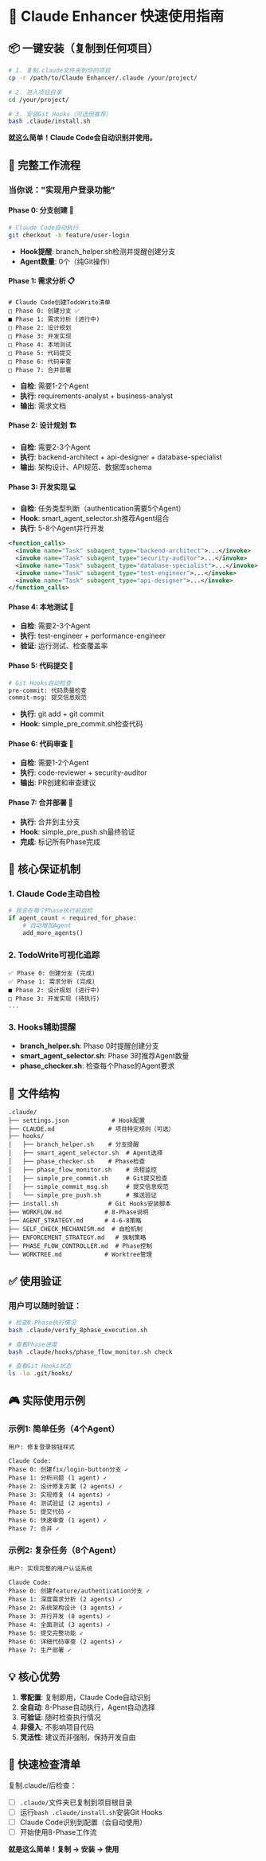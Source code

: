 # 🚀 Claude Enhancer 快速使用指南

## 📦 一键安装（复制到任何项目）

```bash
# 1. 复制.claude文件夹到你的项目
cp -r /path/to/Claude Enhancer/.claude /your/project/

# 2. 进入项目目录
cd /your/project/

# 3. 安装Git Hooks（可选但推荐）
bash .claude/install.sh
```

**就这么简单！Claude Code会自动识别并使用。**

## 🎯 完整工作流程

### 当你说："实现用户登录功能"

#### Phase 0: 分支创建 🌿
```bash
# Claude Code自动执行
git checkout -b feature/user-login
```
- **Hook提醒**: branch_helper.sh检测并提醒创建分支
- **Agent数量**: 0个（纯Git操作）

#### Phase 1: 需求分析 📋
```
# Claude Code创建TodoWrite清单
□ Phase 0: 创建分支 ✅
■ Phase 1: 需求分析 (进行中)
□ Phase 2: 设计规划
□ Phase 3: 开发实现
□ Phase 4: 本地测试
□ Phase 5: 代码提交
□ Phase 6: 代码审查
□ Phase 7: 合并部署
```
- **自检**: 需要1-2个Agent
- **执行**: requirements-analyst + business-analyst
- **输出**: 需求文档

#### Phase 2: 设计规划 🏗️
- **自检**: 需要2-3个Agent
- **执行**: backend-architect + api-designer + database-specialist
- **输出**: 架构设计、API规范、数据库schema

#### Phase 3: 开发实现 💻
- **自检**: 任务类型判断（authentication需要5个Agent）
- **Hook**: smart_agent_selector.sh推荐Agent组合
- **执行**: 5-8个Agent并行开发
```xml
<function_calls>
  <invoke name="Task" subagent_type="backend-architect">...</invoke>
  <invoke name="Task" subagent_type="security-auditor">...</invoke>
  <invoke name="Task" subagent_type="database-specialist">...</invoke>
  <invoke name="Task" subagent_type="test-engineer">...</invoke>
  <invoke name="Task" subagent_type="api-designer">...</invoke>
</function_calls>
```

#### Phase 4: 本地测试 🧪
- **自检**: 需要2-3个Agent
- **执行**: test-engineer + performance-engineer
- **验证**: 运行测试、检查覆盖率

#### Phase 5: 代码提交 📝
```bash
# Git Hooks自动检查
pre-commit: 代码质量检查
commit-msg: 提交信息规范
```
- **执行**: git add + git commit
- **Hook**: simple_pre_commit.sh检查代码

#### Phase 6: 代码审查 👀
- **自检**: 需要1-2个Agent
- **执行**: code-reviewer + security-auditor
- **输出**: PR创建和审查建议

#### Phase 7: 合并部署 🚀
- **执行**: 合并到主分支
- **Hook**: simple_pre_push.sh最终验证
- **完成**: 标记所有Phase完成

## 🔧 核心保证机制

### 1. Claude Code主动自检
```python
# 我会在每个Phase执行前自检
if agent_count < required_for_phase:
    # 自动增加Agent
    add_more_agents()
```

### 2. TodoWrite可视化追踪
```
✅ Phase 0: 创建分支 (完成)
✅ Phase 1: 需求分析 (完成)
■ Phase 2: 设计规划 (进行中)
□ Phase 3: 开发实现 (待执行)
...
```

### 3. Hooks辅助提醒
- **branch_helper.sh**: Phase 0时提醒创建分支
- **smart_agent_selector.sh**: Phase 3时推荐Agent数量
- **phase_checker.sh**: 检查每个Phase的Agent要求

## 📁 文件结构

```
.claude/
├── settings.json            # Hook配置
├── CLAUDE.md               # 项目特定规则（可选）
├── hooks/
│   ├── branch_helper.sh    # 分支提醒
│   ├── smart_agent_selector.sh  # Agent选择
│   ├── phase_checker.sh    # Phase检查
│   ├── phase_flow_monitor.sh    # 流程监控
│   ├── simple_pre_commit.sh     # Git提交检查
│   ├── simple_commit_msg.sh     # 提交信息规范
│   └── simple_pre_push.sh       # 推送验证
├── install.sh              # Git Hooks安装脚本
├── WORKFLOW.md            # 8-Phase说明
├── AGENT_STRATEGY.md      # 4-6-8策略
├── SELF_CHECK_MECHANISM.md  # 自检机制
├── ENFORCEMENT_STRATEGY.md   # 强制策略
├── PHASE_FLOW_CONTROLLER.md  # Phase控制
└── WORKTREE.md            # Worktree管理
```

## ✅ 使用验证

### 用户可以随时验证：
```bash
# 检查8-Phase执行情况
bash .claude/verify_8phase_execution.sh

# 查看Phase进度
bash .claude/hooks/phase_flow_monitor.sh check

# 查看Git Hooks状态
ls -la .git/hooks/
```

## 🎮 实际使用示例

### 示例1: 简单任务（4个Agent）
```
用户: 修复登录按钮样式

Claude Code:
Phase 0: 创建fix/login-button分支 ✓
Phase 1: 分析问题 (1 agent) ✓
Phase 2: 设计修复方案 (2 agents) ✓
Phase 3: 实现修复 (4 agents) ✓
Phase 4: 测试验证 (2 agents) ✓
Phase 5: 提交代码 ✓
Phase 6: 快速审查 (1 agent) ✓
Phase 7: 合并 ✓
```

### 示例2: 复杂任务（8个Agent）
```
用户: 实现完整的用户认证系统

Claude Code:
Phase 0: 创建feature/authentication分支 ✓
Phase 1: 深度需求分析 (2 agents) ✓
Phase 2: 系统架构设计 (3 agents) ✓
Phase 3: 并行开发 (8 agents) ✓
Phase 4: 全面测试 (3 agents) ✓
Phase 5: 提交完整功能 ✓
Phase 6: 详细代码审查 (2 agents) ✓
Phase 7: 生产部署 ✓
```

## 💡 核心优势

1. **零配置**: 复制即用，Claude Code自动识别
2. **全自动**: 8-Phase自动执行，Agent自动选择
3. **可验证**: 随时检查执行情况
4. **非侵入**: 不影响项目代码
5. **灵活性**: 建议而非强制，保持开发自由

## 🚦 快速检查清单

复制.claude/后检查：
- [ ] `.claude/`文件夹已复制到项目根目录
- [ ] 运行`bash .claude/install.sh`安装Git Hooks
- [ ] Claude Code识别到配置（会自动使用）
- [ ] 开始使用8-Phase工作流

**就是这么简单！复制 → 安装 → 使用**